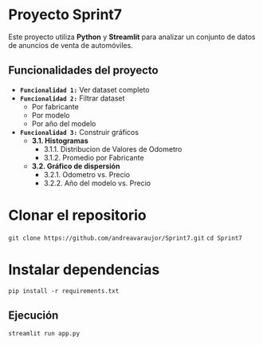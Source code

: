 # Proyecto Sprint7

Este proyecto utiliza **Python** y **Streamlit** para analizar un conjunto de datos de anuncios de venta de automóviles.

## Funcionalidades del proyecto
- **`Funcionalidad 1:`** Ver dataset completo
- **`Funcionalidad 2:`** Filtrar dataset
    - Por fabricante
    - Por modelo
    - Por año del modelo
- **`Funcionalidad 3:`** Construir gráficos
    - **3.1. Histogramas**
        - 3.1.1. Distribucion de Valores de Odometro
        - 3.1.2. Promedio por Fabricante
    - **3.2. Gráfico de dispersión**
        - 3.2.1. Odometro vs. Precio
        - 3.2.2. Año del modelo vs. Precio

# Clonar el repositorio
`git clone https://github.com/andreavaraujor/Sprint7.git`
`cd Sprint7`

# Instalar dependencias
`pip install -r requirements.txt`

## Ejecución 
`streamlit run app.py`